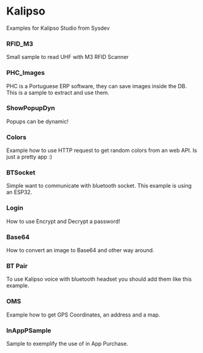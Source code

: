 # Kalipso
Examples for Kalipso Studio from Sysdev

### RFID_M3
Small sample to read UHF with M3 RFID Scanner

### PHC_Images
PHC is a Portuguese ERP software, they can save images inside the DB. This is a sample to extract and use them.

### ShowPopupDyn
Popups can be dynamic!

### Colors
Example how to use HTTP request to get random colors from an web API.
Is just a pretty app :)

### BTSocket
Simple want to communicate with bluetooth socket.
This example is using an ESP32.

### Login
How to use Encrypt and Decrypt a password!

### Base64
How to convert an image to Base64 and other way around.

### BT Pair
To use Kalipso voice with bluetooth headset you should add them like this example.

### OMS
Example how to get GPS Coordinates, an address and a map.

### InAppPSample
Sample to exemplify the use of in App Purchase.
